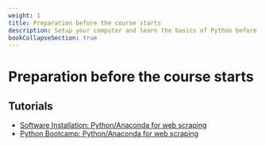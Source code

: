 ```yaml
---
weight: 1
title: Preparation before the course starts
description: Setup your computer and learn the basics of Python before the course starts.
bookCollapseSection: true
---
```


# Preparation before the course starts

## Tutorials

- [Software Installation: Python/Anaconda for web scraping](docs/tutorials/software)
- [Python Bootcamp: Python/Anaconda for web scraping](docs/tutorials/software)

<!-- ## Register for *Pulse*

-->
